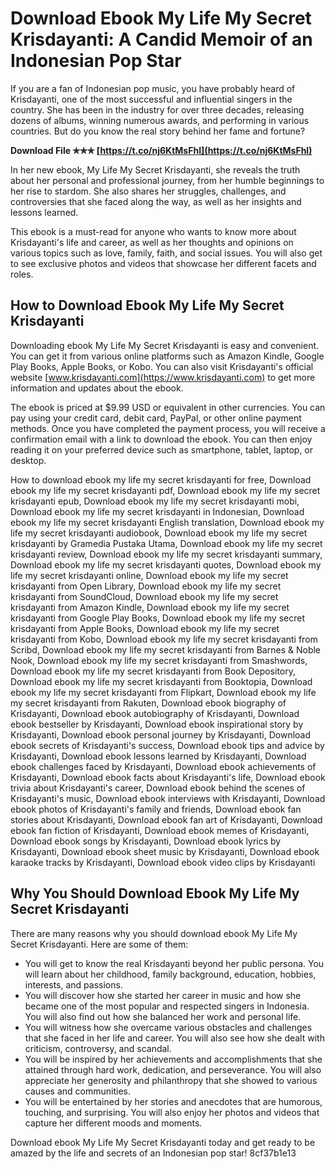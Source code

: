 # Download Ebook My Life My Secret Krisdayanti: A Candid Memoir of an Indonesian Pop Star
 
If you are a fan of Indonesian pop music, you have probably heard of Krisdayanti, one of the most successful and influential singers in the country. She has been in the industry for over three decades, releasing dozens of albums, winning numerous awards, and performing in various countries. But do you know the real story behind her fame and fortune?
 
**Download File ✯✯✯ [https://t.co/nj6KtMsFhI](https://t.co/nj6KtMsFhI)**


 
In her new ebook, My Life My Secret Krisdayanti, she reveals the truth about her personal and professional journey, from her humble beginnings to her rise to stardom. She also shares her struggles, challenges, and controversies that she faced along the way, as well as her insights and lessons learned.
 
This ebook is a must-read for anyone who wants to know more about Krisdayanti's life and career, as well as her thoughts and opinions on various topics such as love, family, faith, and social issues. You will also get to see exclusive photos and videos that showcase her different facets and roles.
 
## How to Download Ebook My Life My Secret Krisdayanti
 
Downloading ebook My Life My Secret Krisdayanti is easy and convenient. You can get it from various online platforms such as Amazon Kindle, Google Play Books, Apple Books, or Kobo. You can also visit Krisdayanti's official website [www.krisdayanti.com](https://www.krisdayanti.com) to get more information and updates about the ebook.
 
The ebook is priced at $9.99 USD or equivalent in other currencies. You can pay using your credit card, debit card, PayPal, or other online payment methods. Once you have completed the payment process, you will receive a confirmation email with a link to download the ebook. You can then enjoy reading it on your preferred device such as smartphone, tablet, laptop, or desktop.
 
How to download ebook my life my secret krisdayanti for free,  Download ebook my life my secret krisdayanti pdf,  Download ebook my life my secret krisdayanti epub,  Download ebook my life my secret krisdayanti mobi,  Download ebook my life my secret krisdayanti in Indonesian,  Download ebook my life my secret krisdayanti English translation,  Download ebook my life my secret krisdayanti audiobook,  Download ebook my life my secret krisdayanti by Gramedia Pustaka Utama,  Download ebook my life my secret krisdayanti review,  Download ebook my life my secret krisdayanti summary,  Download ebook my life my secret krisdayanti quotes,  Download ebook my life my secret krisdayanti online,  Download ebook my life my secret krisdayanti from Open Library,  Download ebook my life my secret krisdayanti from SoundCloud,  Download ebook my life my secret krisdayanti from Amazon Kindle,  Download ebook my life my secret krisdayanti from Google Play Books,  Download ebook my life my secret krisdayanti from Apple Books,  Download ebook my life my secret krisdayanti from Kobo,  Download ebook my life my secret krisdayanti from Scribd,  Download ebook my life my secret krisdayanti from Barnes & Noble Nook,  Download ebook my life my secret krisdayanti from Smashwords,  Download ebook my life my secret krisdayanti from Book Depository,  Download ebook my life my secret krisdayanti from Booktopia,  Download ebook my life my secret krisdayanti from Flipkart,  Download ebook my life my secret krisdayanti from Rakuten,  Download ebook biography of Krisdayanti,  Download ebook autobiography of Krisdayanti,  Download ebook bestseller by Krisdayanti,  Download ebook inspirational story by Krisdayanti,  Download ebook personal journey by Krisdayanti,  Download ebook secrets of Krisdayanti's success,  Download ebook tips and advice by Krisdayanti,  Download ebook lessons learned by Krisdayanti,  Download ebook challenges faced by Krisdayanti,  Download ebook achievements of Krisdayanti,  Download ebook facts about Krisdayanti's life,  Download ebook trivia about Krisdayanti's career,  Download ebook behind the scenes of Krisdayanti's music,  Download ebook interviews with Krisdayanti,  Download ebook photos of Krisdayanti's family and friends,  Download ebook fan stories about Krisdayanti,  Download ebook fan art of Krisdayanti,  Download ebook fan fiction of Krisdayanti,  Download ebook memes of Krisdayanti,  Download ebook songs by Krisdayanti,  Download ebook lyrics by Krisdayanti,  Download ebook sheet music by Krisdayanti,  Download ebook karaoke tracks by Krisdayanti,  Download ebook video clips by Krisdayanti
 
## Why You Should Download Ebook My Life My Secret Krisdayanti
 
There are many reasons why you should download ebook My Life My Secret Krisdayanti. Here are some of them:
 
- You will get to know the real Krisdayanti beyond her public persona. You will learn about her childhood, family background, education, hobbies, interests, and passions.
- You will discover how she started her career in music and how she became one of the most popular and respected singers in Indonesia. You will also find out how she balanced her work and personal life.
- You will witness how she overcame various obstacles and challenges that she faced in her life and career. You will also see how she dealt with criticism, controversy, and scandal.
- You will be inspired by her achievements and accomplishments that she attained through hard work, dedication, and perseverance. You will also appreciate her generosity and philanthropy that she showed to various causes and communities.
- You will be entertained by her stories and anecdotes that are humorous, touching, and surprising. You will also enjoy her photos and videos that capture her different moods and moments.

Download ebook My Life My Secret Krisdayanti today and get ready to be amazed by the life and secrets of an Indonesian pop star!
 8cf37b1e13
 
